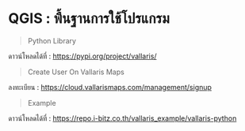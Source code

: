 # QGIS : พื้นฐานการใช้โปรแกรม

> Python Library

ดาวน์โหลดได้ที่ : https://pypi.org/project/vallaris/

> Create User On Vallaris Maps 

ลงทะเบียน :  https://cloud.vallarismaps.com/management/signup

> Example

ดาวน์โหลดได้ที่ : https://repo.i-bitz.co.th/vallaris_example/vallaris-python


